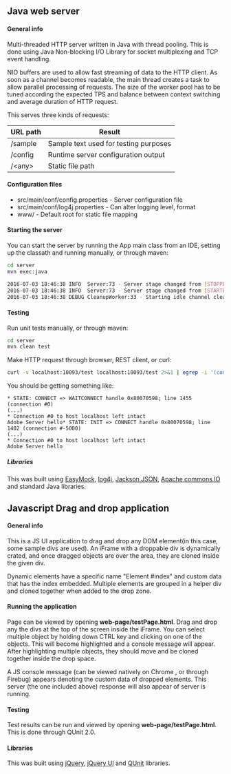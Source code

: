 ## Java web server

#### General info

Multi-threaded HTTP server written in Java with thread pooling. This is done using Java Non-blocking I/O Library for socket multiplexing and TCP event handling. 

NIO buffers are used to allow fast streaming of data to the HTTP client. 
As soon as a channel becomes readable, the main thread creates a task to allow parallel processing of requests. The size of the worker pool has to be tuned according the expected TPS and balance between context switching and average duration of HTTP request.

This serves three kinds of requests:

| URL path  	| Result								 |
| ------------- | -------------------------------------- |
|	/sample		| Sample text used for testing purposes  |
|	/config		| Runtime server configuration output	 |
|	/\<any\>		| Static file path 						 |

#### Configuration files

* src/main/conf/config.properties  	- Server configuration file
* src/main/conf/log4j.properties   	- Can alter logging level, format
* www/								- Default root for static file mapping
 

#### Starting the server

You can start the server by running the App main class from an IDE, setting up the classath and running manually, or through maven:

```bash
cd server
mvn exec:java

2016-07-03 18:46:38 INFO  Server:73 - Server stage changed from [STOPPED] to [STARTED]
2016-07-03 18:46:38 INFO  Server:73 - Server stage changed from [STARTED] to [RUNNING]
2016-07-03 18:46:38 DEBUG CleanupWorker:33 - Starting idle channel cleanup for 1 keys
```

#### Testing

Run unit tests manually, or through maven:
```bash
cd server
mvn clean test
```

Make HTTP request through browser, REST client, or curl:
```bash
curl -v localhost:10093/test localhost:10093/test 2>&1 | egrep -i '(connection #0|hello)'
```

You should be getting something like:
```
* STATE: CONNECT => WAITCONNECT handle 0x80070598; line 1455 (connection #0)
(...)
* Connection #0 to host localhost left intact
Adobe Server hello* STATE: INIT => CONNECT handle 0x80070598; line 1402 (connection #-5000)
(...)
* Connection #0 to host localhost left intact
Adobe Server hello

```

##### Libraries
This was built using [EasyMock](http://easymock.org/), [log4j](http://logging.apache.org/log4j/2.x/), [Jackson JSON](http://wiki.fasterxml.com/JacksonLicensing), [Apache commons IO](https://commons.apache.org/proper/commons-io/) and standard Java libraries.




## Javascript Drag and drop application

#### General info
This is a JS UI application to drag and drop any DOM element(in this case, some sample divs are used). An iFrame with a droppable div is dynamically crated, and once dragged objects are over the area, they are cloned inside the given div. 

Dynamic elements have a specific name "Element #index" and custom data that has the index embedded. Multiple elements are grouped in a helper div and cloned together when added to the drop zone.

#### Running the application

Page can be viewed by opening **web-page/testPage.html**. Drag and drop any the divs at the top of the screen inside the iFrame. 
You can select multiple object by holding down CTRL key and clicking on one of the objects. This will become highlighted and a console message will appear. After highlighting multiple objects, they should move and be cloned together inside the drop space.

A JS console message (can be viewed natively on Chrome , or through Firebug) appears denoting the custom data of dropped elements. This server (the one included above) response will also appear of server is running.

#### Testing

Test results can be run and viewed by opening **web-page/testPage.html**. This is done through QUnit 2.0. 

#### Libraries
This was built using [jQuery](https://jquery.com/), [jQuery UI](https://jqueryui.com/) and [QUnit](http://qunitjs.com/) libraries.